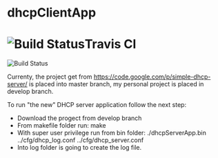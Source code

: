dhcpClientApp
=========================
![Build Status](https://travis-ci.org/ilm4zz4/dhcpServerApp.svg?branch=develop)Travis CI
=========================
![Build Status](https://www.codeship.io/projects/876c9b00-9f67-0132-ef75-520a26f6f18f/status)

Currenty, the project get from https://code.google.com/p/simple-dhcp-server/ is placed into master branch, my personal project is placed in develop branch.

To run "the new" DHCP server application follow the next step:

 - Download the progect from develop branch
 - From makefile folder run: make 
 - With super user privilege run from bin folder: ./dhcpServerApp.bin ../cfg/dhcp_log.conf  ../cfg/dhcp_server.conf 
 - Into log folder is going to create the log file. 



